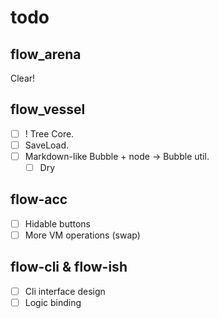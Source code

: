 # todo

## flow_arena
Clear!

## flow_vessel
- [ ] ! Tree Core.
- [ ] SaveLoad.
- [ ] Markdown-like Bubble + node -> Bubble util.
  - [ ] Dry

## flow-acc
- [ ] Hidable buttons
- [ ] More VM operations (swap)

## flow-cli & flow-ish
- [ ] Cli interface design
- [ ] Logic binding

